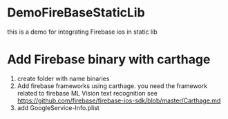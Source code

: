 # DemoFireBaseStaticLib


this is a demo for integrating Firebase ios in static lib


# Add Firebase binary with carthage

1. create folder with name binaries
2. Add firebase frameworks using carthage. you need the framework related to firebase ML Vision text recognition
see  https://github.com/firebase/firebase-ios-sdk/blob/master/Carthage.md 
3. add GoogleService-Info.plist
